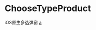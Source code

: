 # ChooseTypeProduct
iOS原生多选弹窗 
[a](https://github.com/ioswei/ChooseTypeProduct/blob/master/11111.gif?raw=true)
